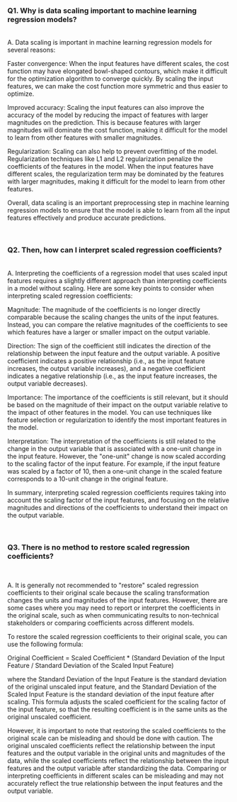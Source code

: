 
### Q1. Why is data scaling important to machine learning regression models?
<br>
A. Data scaling is important in machine learning regression models for several reasons:

Faster convergence: When the input features have different scales, the cost function may have elongated bowl-shaped contours, which make it difficult for the optimization algorithm to converge quickly. By scaling the input features, we can make the cost function more symmetric and thus easier to optimize.

Improved accuracy: Scaling the input features can also improve the accuracy of the model by reducing the impact of features with larger magnitudes on the prediction. This is because features with larger magnitudes will dominate the cost function, making it difficult for the model to learn from other features with smaller magnitudes.

Regularization: Scaling can also help to prevent overfitting of the model. Regularization techniques like L1 and L2 regularization penalize the coefficients of the features in the model. When the input features have different scales, the regularization term may be dominated by the features with larger magnitudes, making it difficult for the model to learn from other features.

Overall, data scaling is an important preprocessing step in machine learning regression models to ensure that the model is able to learn from all the input features effectively and produce accurate predictions.

<br>
   
### Q2. Then, how can I interpret scaled regression coefficients?

<br> 
A. Interpreting the coefficients of a regression model that uses scaled input features requires a slightly different approach than interpreting coefficients in a model without scaling. Here are some key points to consider when interpreting scaled regression coefficients:

Magnitude: The magnitude of the coefficients is no longer directly comparable because the scaling changes the units of the input features. Instead, you can compare the relative magnitudes of the coefficients to see which features have a larger or smaller impact on the output variable.

Direction: The sign of the coefficient still indicates the direction of the relationship between the input feature and the output variable. A positive coefficient indicates a positive relationship (i.e., as the input feature increases, the output variable increases), and a negative coefficient indicates a negative relationship (i.e., as the input feature increases, the output variable decreases).

Importance: The importance of the coefficients is still relevant, but it should be based on the magnitude of their impact on the output variable relative to the impact of other features in the model. You can use techniques like feature selection or regularization to identify the most important features in the model.

Interpretation: The interpretation of the coefficients is still related to the change in the output variable that is associated with a one-unit change in the input feature. However, the "one-unit" change is now scaled according to the scaling factor of the input feature. For example, if the input feature was scaled by a factor of 10, then a one-unit change in the scaled feature corresponds to a 10-unit change in the original feature.

In summary, interpreting scaled regression coefficients requires taking into account the scaling factor of the input features, and focusing on the relative magnitudes and directions of the coefficients to understand their impact on the output variable.

<br>  

### Q3. There is no method to restore scaled regression coefficients?
<br>
   
A. It is generally not recommended to "restore" scaled regression coefficients to their original scale because the scaling transformation changes the units and magnitudes of the input features. However, there are some cases where you may need to report or interpret the coefficients in the original scale, such as when communicating results to non-technical stakeholders or comparing coefficients across different models.

To restore the scaled regression coefficients to their original scale, you can use the following formula:

Original Coefficient = Scaled Coefficient * (Standard Deviation of the Input Feature / Standard Deviation of the Scaled Input Feature)

where the Standard Deviation of the Input Feature is the standard deviation of the original unscaled input feature, and the Standard Deviation of the Scaled Input Feature is the standard deviation of the input feature after scaling. This formula adjusts the scaled coefficient for the scaling factor of the input feature, so that the resulting coefficient is in the same units as the original unscaled coefficient.

However, it is important to note that restoring the scaled coefficients to the original scale can be misleading and should be done with caution. The original unscaled coefficients reflect the relationship between the input features and the output variable in the original units and magnitudes of the data, while the scaled coefficients reflect the relationship between the input features and the output variable after standardizing the data. Comparing or interpreting coefficients in different scales can be misleading and may not accurately reflect the true relationship between the input features and the output variable.





